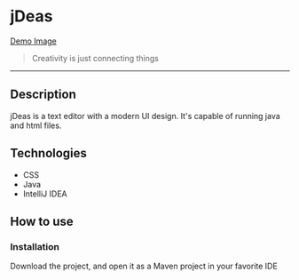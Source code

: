 # jDeas
[Demo Image](https://drive.google.com/file/d/1G4L0SXpsERqm-bG7jQwDB6CG2yYAEawG/view?usp=sharing)
> Creativity is just connecting things
---
## Description

jDeas is a text editor with a modern UI design. It's capable of running java and html files.

## Technologies

- CSS
- Java
- IntelliJ IDEA

## How to use
### Installation
Download the project, and open it as a Maven project in your favorite IDE


